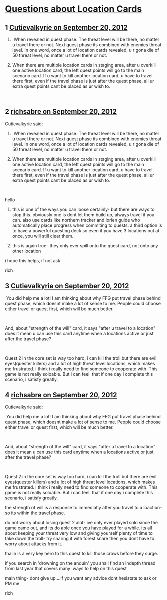 # [Questions about Location Cards](https://community.fantasyflightgames.com/topic/71389-questions-about-location-cards/)

## 1 [Cutievalkyrie on September 20, 2012](https://community.fantasyflightgames.com/topic/71389-questions-about-location-cards/?do=findComment&comment=697152)

1.  When revealed in quest phase. The threat level will be there, no matter u travel there or not. Next quest phase its combined with enemies threat level. In one word, once a lot of location cards revealed, u r gona die of 50 threat level, no matter u travel there or not.

2. When there are multiple location cards in staging area, after u overkill one active location card, the left quest points will go to the main scenario card. If u want to kill another location card, u have to travel there first, even if the travel phase is just after the quest phase, all ur extra quest points cant be placed as ur wish to.

 

## 2 [richsabre on September 20, 2012](https://community.fantasyflightgames.com/topic/71389-questions-about-location-cards/?do=findComment&comment=697156)

Cutievalkyrie said:

1.  When revealed in quest phase. The threat level will be there, no matter u travel there or not. Next quest phase its combined with enemies threat level. In one word, once a lot of location cards revealed, u r gona die of 50 threat level, no matter u travel there or not.

2. When there are multiple location cards in staging area, after u overkill one active location card, the left quest points will go to the main scenario card. If u want to kill another location card, u have to travel there first, even if the travel phase is just after the quest phase, all ur extra quest points cant be placed as ur wish to.

 



hello

1. this is one of the ways you can loose certainly- but there are ways to stop this. obviously one is dont let them build up, always travel if you can. also use cards like northern tracker and lorien guide who automatically place progress when commiting to quests. a third option is to have a powerful questing deck so even if you have 3 locations out at once, you will still clear them.

2. this is again true- they only ever spill onto the quest card, not onto any other location

i hope this helps, if not ask

rich

## 3 [Cutievalkyrie on September 20, 2012](https://community.fantasyflightgames.com/topic/71389-questions-about-location-cards/?do=findComment&comment=697166)

 You did help me a lot! I am thinking about why FFG put travel phase behind quest phase, which doesnt make a lot of sense to me. People could choose either travel or quest first, which will be much better.

 

And, about "strength of the will" card, it says "after u travel to a location" does it mean u can use this card anytime when a locations active or just after the travel phase?

 

Quest 2 in the core set is way too hard, i can kill the troll but there are evil eyes(quester killers) and a lot of high threat level locations, which makes me frustrated. i think i really need to find someone to cooperate with. This game is not really soloable. But i can feel  that if one day i complete this scenario, i satisfy greatly.

## 4 [richsabre on September 20, 2012](https://community.fantasyflightgames.com/topic/71389-questions-about-location-cards/?do=findComment&comment=697218)

Cutievalkyrie said:

 You did help me a lot! I am thinking about why FFG put travel phase behind quest phase, which doesnt make a lot of sense to me. People could choose either travel or quest first, which will be much better.

 

And, about "strength of the will" card, it says "after u travel to a location" does it mean u can use this card anytime when a locations active or just after the travel phase?

 

Quest 2 in the core set is way too hard, i can kill the troll but there are evil eyes(quester killers) and a lot of high threat level locations, which makes me frustrated. i think i really need to find someone to cooperate with. This game is not really soloable. But i can feel  that if one day i complete this scenario, i satisfy greatly.



the strength of will is a response to immediatly after you travel to a loaction- so its within the travel phase.

do not worry about losing quest 2 alot- ive only ever played solo since the game came out, and its do able once you have played for a while. its all about keeping your threat very low and giving yourself plenty of time to take down the troll- try snaring it with forest snare then you dont have to worry about attacks from it.

thalin is a very key hero to this quest to kill those crows before they surge.

if you search in 'drowning on the anduin' you shall find an indepth thread from last year that covers many  ways to help on this quest

main thing- dont give up….if you want any advice dont hesistate to ask or PM me

rich

